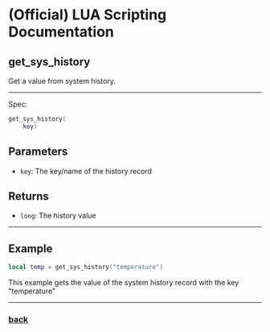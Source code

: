 
# (Official) LUA Scripting Documentation

## get_sys_history

Get a value from system history.

___

Spec:

```lua
get_sys_history(
	key)
```

## Parameters

- `key`: The key/name of the history record

## Returns

- `long`: The history value

___

## Example

```lua
local temp = get_sys_history("temperature")
```

This example gets the value of the system history record with the key "temperature"

___

### [back](../history)
